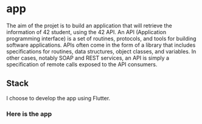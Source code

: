 # app

The aim of the projet is to build an application that will retrieve the information of 42 student,
using the 42 API. An API (Application programming interface) is a set of routines, protocols,
and tools for building software applications. APIs often come in the form of a library that includes specifications for routines, data structures, object classes, and variables. In other cases,
notably SOAP and REST services, an API is simply a specification of remote calls exposed to
the API consumers.

## Stack
I choose to develop the app using Flutter.

### Here is the app

